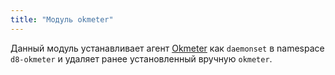 ```yaml
---
title: "Модуль okmeter"
---
```


Данный модуль устанавливает агент [Okmeter](https://okmeter.io) как `daemonset` в namespace `d8-okmeter` и удаляет ранее установленный вручную `okmeter`.
